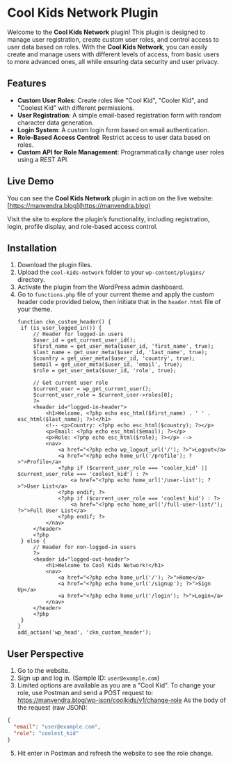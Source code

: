 # Cool Kids Network Plugin

Welcome to the **Cool Kids Network** plugin! This plugin is designed to manage user registration, create custom user roles, and control access to user data based on roles. With the **Cool Kids Network**, you can easily create and manage users with different levels of access, from basic users to more advanced ones, all while ensuring data security and user privacy.

## Features

- **Custom User Roles**: Create roles like "Cool Kid", "Cooler Kid", and "Coolest Kid" with different permissions.
- **User Registration**: A simple email-based registration form with random character data generation.
- **Login System**: A custom login form based on email authentication.
- **Role-Based Access Control**: Restrict access to user data based on roles.
- **Custom API for Role Management**: Programmatically change user roles using a REST API.

## Live Demo

You can see the **Cool Kids Network** plugin in action on the live website:  
[https://manvendra.blog](https://manvendra.blog)

Visit the site to explore the plugin’s functionality, including registration, login, profile display, and role-based access control.

## Installation

1. Download the plugin files.
2. Upload the `cool-kids-network` folder to your `wp-content/plugins/` directory.
3. Activate the plugin from the WordPress admin dashboard.
4. Go to `functions.php` file of your current theme and apply the custom header code provided below, then initiate that in the `header.html` file of your theme.
   ```
   function ckn_custom_header() {
    if (is_user_logged_in()) {
        // Header for logged-in users
        $user_id = get_current_user_id();
        $first_name = get_user_meta($user_id, 'first_name', true);
        $last_name = get_user_meta($user_id, 'last_name', true);
        $country = get_user_meta($user_id, 'country', true);
        $email = get_user_meta($user_id, 'email', true);
        $role = get_user_meta($user_id, 'role', true);

        // Get current user role
        $current_user = wp_get_current_user();
        $current_user_role = $current_user->roles[0];
        ?>
        <header id="logged-in-header">
            <h1>Welcome, <?php echo esc_html($first_name) . ' ' . esc_html($last_name); ?>!</h1>
            <!-- <p>Country: <?php echo esc_html($country); ?></p>
            <p>Email: <?php echo esc_html($email); ?></p>
            <p>Role: <?php echo esc_html($role); ?></p> -->
            <nav>
                <a href="<?php echo wp_logout_url('/'); ?>">Logout</a>
				<a href="<?php echo home_url('/profile'); ?>">Profile</a>
                <?php if ($current_user_role === 'cooler_kid' || $current_user_role === 'coolest_kid') : ?>
                    <a href="<?php echo home_url('/user-list'); ?>">User List</a>
                <?php endif; ?>
                <?php if ($current_user_role === 'coolest_kid') : ?>
                    <a href="<?php echo home_url('/full-user-list/'); ?>">Full User List</a>
                <?php endif; ?>
            </nav>
        </header>
        <?php
    } else {
        // Header for non-logged-in users
        ?>
        <header id="logged-out-header">
            <h1>Welcome to Cool Kids Network!</h1>
            <nav>
				<a href="<?php echo home_url('/'); ?>">Home</a>
                <a href="<?php echo home_url('/signup'); ?>">Sign Up</a>
                <a href="<?php echo home_url('/login'); ?>">Login</a>
            </nav>
        </header>
        <?php
    }
   }
   add_action('wp_head', 'ckn_custom_header');
    ```

## User Perspective

1. Go to the website.
2. Sign up and log in. (Sample ID: `user@example.com`)
3. Limited options are available as you are a "Cool Kid". To change your role, use Postman and send a POST request to: https://manvendra.blog/wp-json/coolkids/v1/change-role
As the body of the request (raw JSON):
```json
{
  "email": "user@example.com",
  "role": "coolest_kid"
}
   ```
5. Hit enter in Postman and refresh the website to see the role change.
